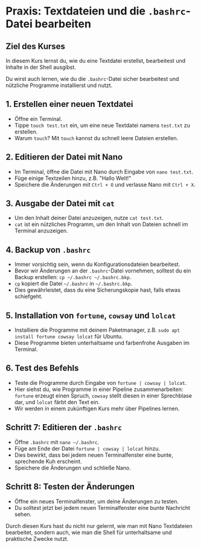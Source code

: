 # Praxis: Textdateien und die `.bashrc`-Datei bearbeiten

## Ziel des Kurses

In diesem Kurs lernst du, wie du eine Textdatei erstellst, bearbeitest und Inhalte in der Shell ausgibst.

Du wirst auch lernen, wie du die `.bashrc`-Datei sicher bearbeitest und nützliche Programme installierst und nutzt.

## 1. Erstellen einer neuen Textdatei

- Öffne ein Terminal.
- Tippe `touch test.txt` ein, um eine neue Textdatei namens `test.txt` zu erstellen.
- Warum `touch`? Mit `touch` kannst du schnell leere Dateien erstellen.

## 2. Editieren der Datei mit Nano

- Im Terminal, öffne die Datei mit Nano durch Eingabe von `nano test.txt`.
- Füge einige Textzeilen hinzu, z.B. "Hallo Welt!"
- Speichere die Änderungen mit `Ctrl + O` und verlasse Nano mit `Ctrl + X`.

## 3. Ausgabe der Datei mit `cat`

- Um den Inhalt deiner Datei anzuzeigen, nutze `cat test.txt`.
- `cat` ist ein nützliches Programm, um den Inhalt von Dateien schnell im Terminal anzuzeigen.

## 4. Backup von `.bashrc`

- Immer vorsichtig sein, wenn du Konfigurationsdateien bearbeitest.
- Bevor wir Änderungen an der `.bashrc`-Datei vornehmen, solltest du ein Backup erstellen: `cp ~/.bashrc ~/.bashrc.bkp`.
- `cp` kopiert die Datei `~/.bashrc` in `~/.bashrc.bkp`.
- Dies gewährleistet, dass du eine Sicherungskopie hast, falls etwas schiefgeht.

## 5. Installation von `fortune`, `cowsay` und `lolcat`

- Installiere die Programme mit deinem Paketmanager, z.B. `sudo apt install fortune cowsay lolcat` für Ubuntu.
- Diese Programme bieten unterhaltsame und farbenfrohe Ausgaben im Terminal.

## 6. Test des Befehls

- Teste die Programme durch Eingabe von `fortune | cowsay | lolcat`.
- Hier siehst du, wie Programme in einer Pipeline zusammenarbeiten: `fortune` erzeugt einen Spruch, `cowsay` stellt diesen in einer Sprechblase dar, und `lolcat` färbt den Text ein.
- Wir werden in einem zukünftigen Kurs mehr über Pipelines lernen.

## Schritt 7: Editieren der `.bashrc`

- Öffne `.bashrc` mit `nano ~/.bashrc`.
- Füge am Ende der Datei `fortune | cowsay | lolcat` hinzu.
- Dies bewirkt, dass bei jedem neuen Terminalfenster eine bunte, sprechende Kuh erscheint.
- Speichere die Änderungen und schließe Nano.

## Schritt 8: Testen der Änderungen

- Öffne ein neues Terminalfenster, um deine Änderungen zu testen.
- Du solltest jetzt bei jedem neuen Terminalfenster eine bunte Nachricht sehen.

Durch diesen Kurs hast du nicht nur gelernt, wie man mit Nano Textdateien bearbeitet, sondern auch, wie man die Shell für unterhaltsame und praktische Zwecke nutzt.

